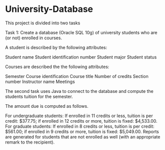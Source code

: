 # University-Database
This project is divided into two tasks

Task 1: Create a database (Oracle SQL 10g) of university students who are (or not) enrolled in courses.

A student is described by the following attributes:

Student name
Student identification number
Student major
Student status

Courses are described the the following attributes:

Semester
Course identification
Course title
Number of credits
Section number
Instructor name
Meetings

The second task uses Java to connect to the database and compute the students tuition for the semester.

The amount due is computed as follows. 

For undergraduate students: If enrolled in 11
credits or less, tuition is per credit: $377.75; if enrolled in 12 credits or more, tuition is
fixed: $4,533.00. For graduate students: If enrolled in 8 credits or less, tuition is per credit:
$561.00; if enrolled in 9 credits or more, tuition is fixed: $5,049.00.
Reports are generated for students that are not enrolled as well (with an appropriate remark to
the recipient).
